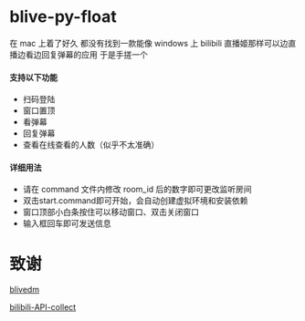 # blive-py-float

在 mac 上着了好久
都没有找到一款能像 windows 上 bilibili 直播姬那样可以边直播边看边回复弹幕的应用
于是手搓一个

#### 支持以下功能

-   扫码登陆
-   窗口置顶
-   看弹幕
-   回复弹幕
-   查看在线查看的人数（似乎不太准确）

#### 详细用法
-   请在 command 文件内修改 room_id 后的数字即可更改监听房间
-   双击start.command即可开始，会自动创建虚拟环境和安装依赖
-   窗口顶部小白条按住可以移动窗口、双击关闭窗口
-   输入框回车即可发送信息

# 致谢
[blivedm](https://github.com/xfgryujk/blivedm)

[bilibili-API-collect](https://github.com/SocialSisterYi/bilibili-API-collect)